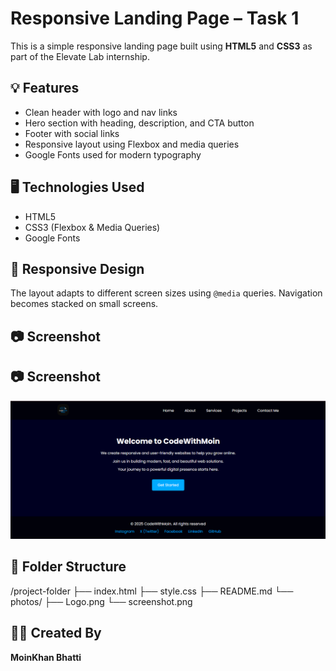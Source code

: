 # Responsive Landing Page – Task 1

This is a simple responsive landing page built using **HTML5** and **CSS3** as part of the Elevate Lab internship.

## 💡 Features

- Clean header with logo and nav links
- Hero section with heading, description, and CTA button
- Footer with social links
- Responsive layout using Flexbox and media queries
- Google Fonts used for modern typography

## 🖥️ Technologies Used

- HTML5
- CSS3 (Flexbox & Media Queries)
- Google Fonts

## 📱 Responsive Design

The layout adapts to different screen sizes using `@media` queries. Navigation becomes stacked on small screens.

## 📷 Screenshot

## 📷 Screenshot

![Landing Page](photos/screenshot.png)


## 📁 Folder Structure

/project-folder
├── index.html
├── style.css
├── README.md
└── photos/
├── Logo.png
└── screenshot.png

## 👨‍💻 Created By

**MoinKhan Bhatti**

